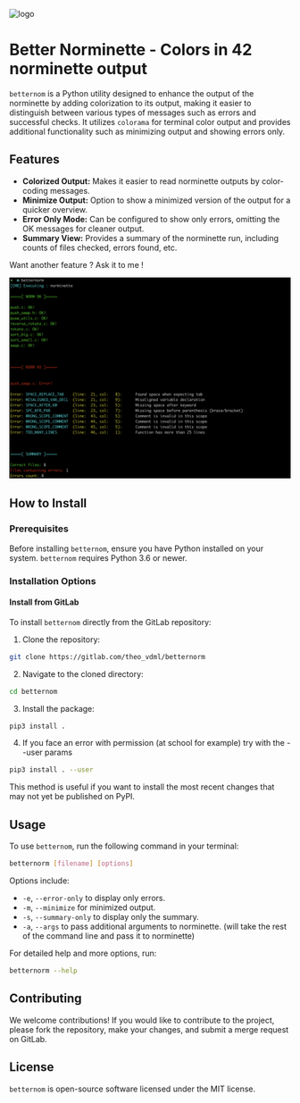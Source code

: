 
![logo](https://gitlab.com/uploads/-/system/project/avatar/54594885/_dd2e55ed-f7d2-492e-85ab-1fc802388598.jpg?width=96)
# Better Norminette - Colors in 42 norminette output

`betternom` is a Python utility designed to enhance the output of the norminette by adding colorization to its output, making it easier to distinguish between various types of messages such as errors and successful checks. It utilizes `colorama` for terminal color output and provides additional functionality such as minimizing output and showing errors only.

## Features

- **Colorized Output:** Makes it easier to read norminette outputs by color-coding messages.
- **Minimize Output:** Option to show a minimized version of the output for a quicker overview.
- **Error Only Mode:** Can be configured to show only errors, omitting the OK messages for cleaner output.
- **Summary View:** Provides a summary of the norminette run, including counts of files checked, errors found, etc.

Want another feature ? Ask it to me !

![image info](screenshots/screenshot1.png)

## How to Install

### Prerequisites

Before installing `betternom`, ensure you have Python installed on your system. `betternom` requires Python 3.6 or newer.

### Installation Options

#### Install from GitLab

To install `betternom` directly from the GitLab repository:

1. Clone the repository:

```sh
git clone https://gitlab.com/theo_vdml/betternorm
```

2. Navigate to the cloned directory:

```sh
cd betternom
```

3. Install the package:

```sh
pip3 install .
```

4. If you face an error with permission (at school for example) try with the --user params

```sh
pip3 install . --user
```

This method is useful if you want to install the most recent changes that may not yet be published on PyPI.

## Usage

To use `betternom`, run the following command in your terminal:

```sh
betternorm [filename] [options]
```

Options include:

- `-e`, `--error-only` to display only errors.
- `-m`, `--minimize` for minimized output.
- `-s`, `--summary-only` to display only the summary.
- `-a`, `--args` to pass additional arguments to norminette. (will take the rest of the command line and pass it to norminette)

For detailed help and more options, run:

```sh
betternorm --help
```

## Contributing

We welcome contributions! If you would like to contribute to the project, please fork the repository, make your changes, and submit a merge request on GitLab.

## License

`betternom` is open-source software licensed under the MIT license.
